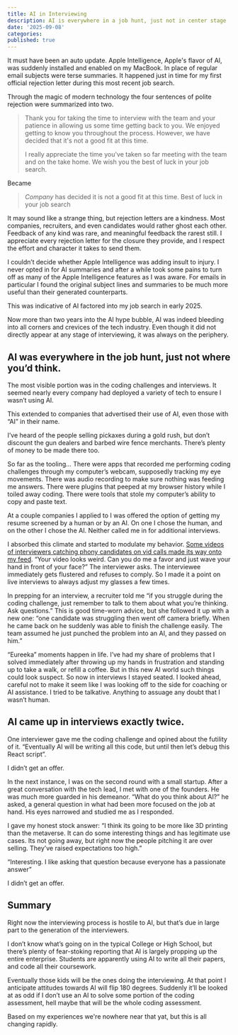 ```yaml
---
title: AI in Interviewing
description: AI is everywhere in a job hunt, just not in center stage
date: '2025-09-08'
categories:
published: true
---
```


It must have been an auto update. Apple Intelligence, Apple's flavor of AI, was suddenly installed and enabled on my MacBook. In place of regular email subjects were terse summaries. It happened just in time for my first official rejection letter during this most recent job search.

Through the magic of modern technology the four sentences of polite rejection were summarized into two.

> Thank you for taking the time to interview with the team and your patience in allowing us some time getting back to you. We enjoyed getting to know you throughout the process. However, we have decided that it's not a good fit at this time.
>
> I really appreciate the time you've taken so far meeting with the team and on the take home. We wish you the best of luck in your job search.

Became

> _Company_ has decided it is not a good fit at this time. Best of luck in your job search

It may sound like a strange thing, but rejection letters are a kindness. Most companies, recruiters, and even candidates would rather ghost each other. Feedback of any kind was rare, and meaningful feedback the rarest still. I appreciate every rejection letter for the closure they provide, and I respect the effort and character it takes to send them.

I couldn’t decide whether Apple Intelligence was adding insult to injury. I never opted in for AI summaries and after a while took some pains to turn off as many of the Apple Intelligence features as I was aware. For emails in particular I found the original subject lines and summaries to be much more useful than their generated counterparts.

This was indicative of AI factored into my job search in early 2025.

Now more than two years into the AI hype bubble, AI was indeed bleeding into all corners and crevices of the tech industry. Even though it did not directly appear at any stage of interviewing, it was always on the periphery.

## AI was everywhere in the job hunt, just not where you’d think.

The most visible portion was in the coding challenges and interviews. It seemed nearly every company had deployed a variety of tech to ensure I wasn’t using AI.

This extended to companies that advertised their use of AI, even those with “AI” in their name.

I’ve heard of the people selling pickaxes during a gold rush, but don’t discount the gun dealers and barbed wire fence merchants. There’s plenty of money to be made there too.

So far as the tooling… There were apps that recorded me performing coding challenges through my computer’s webcam, supposedly tracking my eye movements. There was audio recording to make sure nothing was feeding me answers. There were plugins that peeped at my browser history while I toiled away coding. There were tools that stole my computer’s ability to copy and paste text.

At a couple companies I applied to I was offered the option of getting my resume screened by a human or by an AI. On one I chose the human, and on the other I chose the AI. Neither called me in for additional interviews.

I absorbed this climate and started to modulate my behavior. [Some videos of interviewers catching phony candidates on vid calls made its way onto my feed](https://www.linkedin.com/posts/dawid-moczadlo_wtf-developer-used-ai-to-alter-his-appearance-activity-7292604406464671744-T_Nw?utm_source=social_share_send&utm_medium=member_desktop_web&rcm=ACoAAAQdbV0BmZXw-KhnEauMmIInbS4OeP-uz2Q). “Your video looks weird. Can you do me a favor and just wave your hand in front of your face?” The interviewer asks. The interviewee immediately gets flustered and refuses to comply. So I made it a point on live interviews to always adjust my glasses a few times.

In prepping for an interview, a recruiter told me “if you struggle during the coding challenge, just remember to talk to them about what you’re thinking. Ask questions.” This is good time-worn advice, but she followed it up with a new one: “one candidate was struggling then went off camera briefly. When he came back on he suddenly was able to finish the challenge easily. The team assumed he just punched the problem into an AI, and they passed on him.”

“Eureeka” moments happen in life. I’ve had my share of problems that I solved immediately after throwing up my hands in frustration and standing up to take a walk, or refill a coffee. But in this new AI world such things could look suspect. So now in interviews I stayed seated. I looked ahead, careful not to make it seem like I was looking off to the side for coaching or AI assistance. I tried to be talkative. Anything to assuage any doubt that I wasn’t human.

## AI came up in interviews exactly twice.

One interviewer gave me the coding challenge and opined about the futility of it. “Eventually AI will be writing all this code, but until then let’s debug this React script”.

I didn’t get an offer.

In the next instance, I was on the second round with a small startup. After a great conversation with the tech lead, I met with one of the founders. He was much more guarded in his demeanor. “What do you think about AI?” he asked, a general question in what had been more focused on the job at hand. His eyes narrowed and studied me as I responded.

I gave my honest stock answer: “I think its going to be more like 3D printing than the metaverse. It can do some interesting things and has legitimate use cases. Its not going away, but right now the people pitching it are over selling. They’ve raised expectations too high.”

“Interesting. I like asking that question because everyone has a passionate answer”

I didn’t get an offer.

## Summary

Right now the interviewing process is hostile to AI, but that’s due in large part to the generation of the interviewers.

I don’t know what’s going on in the typical College or High School, but there’s plenty of fear-stoking reporting that AI is largely propping up the entire enterprise. Students are apparently using AI to write all their papers, and code all their coursework.

Eventually those kids will be the ones doing the interviewing. At that point I anticipate attitudes towards AI will flip 180 degrees. Suddenly it’ll be looked at as odd if I don’t use an AI to solve some portion of the coding assessment, hell maybe that will be the whole coding assessment.

Based on my experiences we're nowhere near that yat, but this is all changing rapidly.
